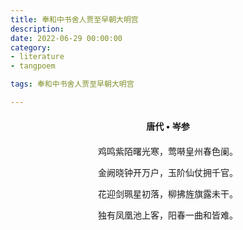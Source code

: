 ```yaml
---
title: 奉和中书舍人贾至早朝大明宫
description:
date: 2022-06-29 00:00:00
category:
- literature
- tangpoem

tags: 奉和中书舍人贾至早朝大明宫

---
```


<div id="poem-author">
唐代 • 岑参
</div>
<div id="poem-body">
<p class="poem-paragraph">鸡鸣紫陌曙光寒，莺啭皇州春色阑。</p>
<p class="poem-paragraph">金阙晓钟开万户，玉阶仙仗拥千官。</p>
<p class="poem-paragraph">花迎剑珮星初落，柳拂旌旗露未干。</p>
<p class="poem-paragraph">独有凤凰池上客，阳春一曲和皆难。</p>

</div>

<style>

#poem-author {
    width: 100%;
    text-align: center;
    margin: 20px 0;
    font-weight: bold;
}
#poem-body {
    width: 100%;
    text-align: center;
}
.poem-paragraph {
    font-family: "仿宋"
}

</style>